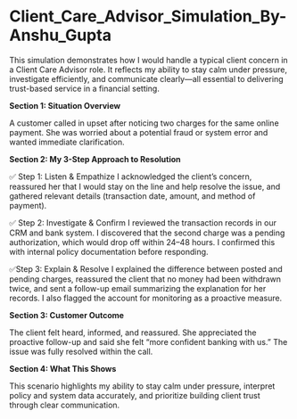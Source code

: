 # Client_Care_Advisor_Simulation_By-Anshu_Gupta

This simulation demonstrates how I would handle a typical client concern in a Client Care Advisor role. It reflects my ability to stay calm under pressure, investigate efficiently, and communicate clearly—all essential to delivering trust-based service in a financial setting.

**Section 1: Situation Overview**

A customer called in upset after noticing two charges for the same online payment. She was worried about a potential fraud or system error and wanted immediate clarification.

**Section 2: My 3-Step Approach to Resolution**

✅ Step 1: Listen & Empathize
I acknowledged the client’s concern, reassured her that I would stay on the line and help resolve the issue, and gathered relevant details (transaction date, amount, and method of payment).

✅ Step 2: Investigate & Confirm
I reviewed the transaction records in our CRM and bank system. I discovered that the second charge was a pending authorization, which would drop off within 24–48 hours. I confirmed this with internal policy documentation before responding.

✅Step 3: Explain & Resolve
I explained the difference between posted and pending charges, reassured the client that no money had been withdrawn twice, and sent a follow-up email summarizing the explanation for her records. I also flagged the account for monitoring as a proactive measure.

**Section 3: Customer Outcome**

The client felt heard, informed, and reassured. She appreciated the proactive follow-up and said she felt “more confident banking with us.” The issue was fully resolved within the call.

**Section 4: What This Shows**

This scenario highlights my ability to stay calm under pressure, interpret policy and system data accurately, and prioritize building client trust through clear communication.


